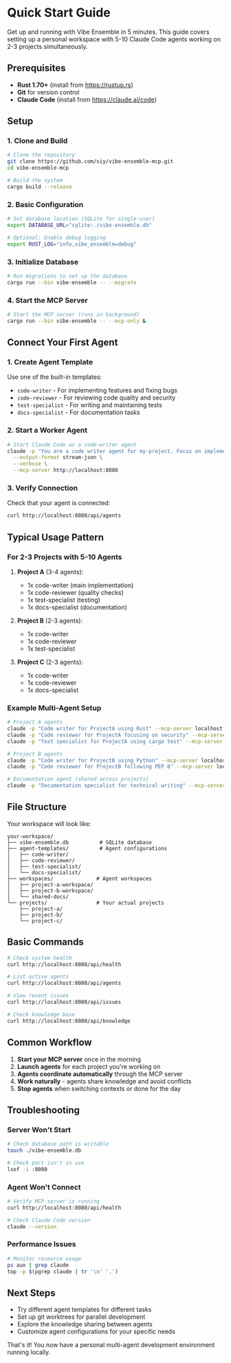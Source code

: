 # Quick Start Guide

Get up and running with Vibe Ensemble in 5 minutes. This guide covers setting up a personal workspace with 5-10 Claude Code agents working on 2-3 projects simultaneously.

## Prerequisites

- **Rust 1.70+** (install from https://rustup.rs)
- **Git** for version control
- **Claude Code** (install from https://claude.ai/code)

## Setup

### 1. Clone and Build

```bash
# Clone the repository
git clone https://github.com/siy/vibe-ensemble-mcp.git
cd vibe-ensemble-mcp

# Build the system
cargo build --release
```

### 2. Basic Configuration

```bash
# Set database location (SQLite for single-user)
export DATABASE_URL="sqlite:./vibe-ensemble.db"

# Optional: Enable debug logging
export RUST_LOG="info,vibe_ensemble=debug"
```

### 3. Initialize Database

```bash
# Run migrations to set up the database
cargo run --bin vibe-ensemble -- --migrate
```

### 4. Start the MCP Server

```bash
# Start the MCP server (runs in background)
cargo run --bin vibe-ensemble -- --mcp-only &
```

## Connect Your First Agent

### 1. Create Agent Template

Use one of the built-in templates:
- `code-writer` - For implementing features and fixing bugs
- `code-reviewer` - For reviewing code quality and security
- `test-specialist` - For writing and maintaining tests
- `docs-specialist` - For documentation tasks

### 2. Start a Worker Agent

```bash
# Start Claude Code as a code-writer agent
claude -p "You are a code writer agent for my-project. Focus on implementing features in Rust." \
  --output-format stream-json \
  --verbose \
  --mcp-server http://localhost:8080
```

### 3. Verify Connection

Check that your agent is connected:
```bash
curl http://localhost:8080/api/agents
```

## Typical Usage Pattern

### For 2-3 Projects with 5-10 Agents

1. **Project A** (3-4 agents):
   - 1x code-writer (main implementation)
   - 1x code-reviewer (quality checks)
   - 1x test-specialist (testing)
   - 1x docs-specialist (documentation)

2. **Project B** (2-3 agents):
   - 1x code-writer 
   - 1x code-reviewer
   - 1x test-specialist

3. **Project C** (2-3 agents):
   - 1x code-writer
   - 1x code-reviewer
   - 1x docs-specialist

### Example Multi-Agent Setup

```bash
# Project A agents
claude -p "Code writer for ProjectA using Rust" --mcp-server localhost:8080 &
claude -p "Code reviewer for ProjectA focusing on security" --mcp-server localhost:8080 &
claude -p "Test specialist for ProjectA using cargo test" --mcp-server localhost:8080 &

# Project B agents  
claude -p "Code writer for ProjectB using Python" --mcp-server localhost:8080 &
claude -p "Code reviewer for ProjectB following PEP 8" --mcp-server localhost:8080 &

# Documentation agent (shared across projects)
claude -p "Documentation specialist for technical writing" --mcp-server localhost:8080 &
```

## File Structure

Your workspace will look like:
```
your-workspace/
├── vibe-ensemble.db          # SQLite database
├── agent-templates/          # Agent configurations
│   ├── code-writer/
│   ├── code-reviewer/
│   ├── test-specialist/
│   └── docs-specialist/
├── workspaces/              # Agent workspaces
│   ├── project-a-workspace/
│   ├── project-b-workspace/
│   └── shared-docs/
└── projects/                # Your actual projects
    ├── project-a/
    ├── project-b/
    └── project-c/
```

## Basic Commands

```bash
# Check system health
curl http://localhost:8080/api/health

# List active agents
curl http://localhost:8080/api/agents

# View recent issues
curl http://localhost:8080/api/issues

# Check knowledge base
curl http://localhost:8080/api/knowledge
```

## Common Workflow

1. **Start your MCP server** once in the morning
2. **Launch agents** for each project you're working on
3. **Agents coordinate automatically** through the MCP server
4. **Work naturally** - agents share knowledge and avoid conflicts
5. **Stop agents** when switching contexts or done for the day

## Troubleshooting

### Server Won't Start
```bash
# Check database path is writable
touch ./vibe-ensemble.db

# Check port isn't in use
lsof -i :8080
```

### Agent Won't Connect
```bash
# Verify MCP server is running
curl http://localhost:8080/api/health

# Check Claude Code version
claude --version
```

### Performance Issues
```bash
# Monitor resource usage
ps aux | grep claude
top -p $(pgrep claude | tr '\n' ',')
```

## Next Steps

- Try different agent templates for different tasks
- Set up git worktrees for parallel development
- Explore the knowledge sharing between agents
- Customize agent configurations for your specific needs

That's it! You now have a personal multi-agent development environment running locally.